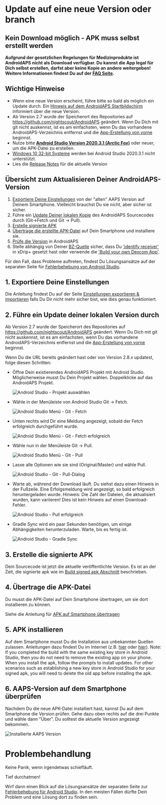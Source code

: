 # Update auf eine neue Version oder branch

## Kein Download möglich - APK muss selbst erstellt werden

**Aufgrund der gesetzlichen Regelungen für Medizinprodukte ist AndroidAPS nicht als Download verfügbar. Du kannst die App legal für Dich selbst erstellen, darfst aber keine Kopie an andere weitergeben! Weitere Informationen findest Du auf der [FAQ Seite](../Getting-Started/FAQ.md).**

## Wichtige Hinweise

* Wenn eine neue Version erscheint, führe bitte so bald als möglich ein Update durch. Ein [Hinweis auf dem AndroidAPS Startbildschirm](../Installing-AndroidAPS/Releasenotes#release-notes) informiert über die neue Version.
* Ab Version 2.7 wurde der Speicherort des Repositories auf <https://github.com/nightscout/AndroidAPS> geändert. Wenn Du Dich mit git nicht auskennst, ist es am einfachsten, wenn Du das vorhandene AndroidAPS-Verzeichnis entfernst und die [App-Erstellung von vorne](../Installing-AndroidAPS/Building-APK.md) beginnst.
* Nutze bitte **[Android Studio Version 2020.3.1 (Arctic Fox)](https://developer.android.com/studio/)** oder neuer, um die APK-Datei zu erstellen.
* [Windows 10 32-bit Systeme](../Installing-AndroidAPS/troubleshooting_androidstudio#unable-to-start-daemon-process) werden bei Android Studio 2020.3.1 nicht unterstützt.
* Lies die [Release Notes](../Installing-AndroidAPS/Releasenotes) für die aktuelle Version

## Übersicht zum Aktualisieren Deiner AndroidAPS-Version

1. [Exportiere Deine Einstellungen](../Usage/ExportImportSettings#exportiere-die-einstellungen) von der "alten" AAPS Version auf Deinem Smartphone. Vielleicht brauchst Du sie nicht, aber sicher ist sicher.
2. Führe ein [Update Deiner lokalen Kopie](../Installing-AndroidAPS/Update-to-new-version#update-your-local-copy) des AndroidAPS Sourcecodes durch (Git->Fetch und Git -> Pull).
3. [Erstelle signierte APK](../Installing-AndroidAPS/Update-to-new-version#build-the-signed-apk)
4. [Übertrage die erstellte APK-Datei](../Installing-AndroidAPS/Building-APK#transfer-apk-to-smartphone) auf Dein Smartphone und installiere sie.
5. [Prüfe die Version](#aaps-version-auf-dem-smartphone-uberprufen) in AndroidAPS
6. Stelle abhängig von Deiner [BZ-Quelle](../Configuration/BG-Source.md) sicher, dass Du ['identify receiver'](../Configuration/xdrip#identify-receiver) in xDrip+ gesetzt hast oder verwende die ['Build your own Dexcom App'](../Hardware/DexcomG6#if-using-g6-with-build-your-own-dexcom-app).

Für den Fall, dass Probleme auftreten, findest Du Lösungsansätze auf der separaten Seite für [Fehlerbehebung von Android Studio](../Installing-AndroidAPS/troubleshooting_androidstudio).

## 1. Exportiere Deine Einstellungen

Die Anleitung findest Du auf der Seite [Einstellungen exportieren & importieren](../Usage/ExportImportSettings#exportiere-die-einstellungen) falls Du Dir nicht mehr sicher bist, wie dies genau funktioniert.

## 2. Führe ein Update deiner lokalen Version durch

Ab Version 2.7 wurde der Speicherort des Repositories auf <https://github.com/nightscout/AndroidAPS> geändert. Wenn Du Dich mit git nicht auskennst, ist es am einfachsten, wenn Du das vorhandene AndroidAPS-Verzeichnis entfernst und die [App-Erstellung von vorne](../Installing-AndroidAPS/Building-APK.md) beginnst.

Wenn Du die URL bereits geändert hast oder von Version 2.8.x updatest, folge diesen Schritten:

* Öffne Dein existierendes AndroidAPS Projekt mit Android Studio. Möglicherweise musst Du Dein Projekt wählen. Doppelklicke auf das AndroidAPS Projekt.
    
    ![Android Studio - Projekt auswählen](../images/update/01_ProjectSelection.png)

* Wähle in der Menüleiste von Android Studio Git -> Fetch.
    
    ![Android Studio Menü - Git - Fetch](../images/update/02_GitFetch.png)

* Unten rechts wird Dir eine Meldung angezeigt, sobald der Fetch erfolgreich durchgeführt wurde.
    
    ![Android Studio Menü - Git - Fetch erfolgreich](../images/update/03_GitFetchSuccessful.png)

* Wähle nun in der Menüleiste Git -> Pull.
    
    ![Android Studio Menü - Git - Pull](../images/update/04_GitPull.png)

* Lasse alle Optionen wie sie sind (Original/Master) und wähle Pull.
    
    ![Android Studio - Git - Pull-Dialog](../images/update/05_GitPullOptions.png)

* Warte ab, während der Download läuft. Du siehst dazu einen Hinweis in der Fußzeile. Eine Erfolgsmeldung wird angezeigt, so bald erfolgreich heruntergeladen wurde. Hinweis: Die Zahl der Dateien, die aktualisiert wurden, kann variieren! Dies ist kein Hinweis auf einen Download-Fehler.
    
    ![Android Studio - Pull erfolgreich](../images/update/06_GitPullSuccess.png)

* Gradle Sync wird ein paar Sekunden benötigen, um einige Abhängigkeiten herunterzuladen. Warte, bis es fertig ist.
    
    ![Android Studio - Gradle Sync](../images/studioSetup/40_BackgroundTasks.png)

## 3. Erstelle die signierte APK

Dein Sourcecode ist jetzt die aktuelle veröffentlichte Version. Es ist an der Zeit, die signierte apk wie im [Build signed apk Abschnitt](../Installing-AndroidAPS/Building-APK#generate-signed-apk) beschrieben.

## 4. Übertrage die APK-Datei

Du musst die APK-Datei auf Dein Smartphone übertragen, um sie dort installieren zu können.

Siehe die Anleitung für [APK auf Smartphone übertragen](../Installing-AndroidAPS/Building-APK#transfer-apk-to-smartphone)

## 5. APK installieren

Auf dem Smartphone musst Du die Installation aus unbekannten Quellen zulassen. Anleitungen dazu findest Du im Internet (z.B. [hier](https://mobilsicher.de/ratgeber/apps-aus-apk-datei-installieren-mit-android-8) oder [hier](https://www.tutonaut.de/anleitung-android-apps-unbekannten-quellen-installieren/)). Note: If you completed the build with the same existing key store in Android Studio, then you do not need to remove the existing app on your phone. When you install the apk, follow the prompts to install updates. For other scenarios such as establishing a new key store in Android Studio for your signed apk, you will need to delete the old app before installing the apk.

## 6. AAPS-Version auf dem Smartphone überprüfen

Nachdem Du die neue APK-Datei installiert hast, kannst Du auf dem Smartphone die Version prüfen. Gehe dazu oben rechts auf die drei Punkte und wähle dann "Über". Du solltest die aktuelle Version angezeigt bekommen.

![Installierte AAPS Version](../images/Update_VersionCheck282.png)

# Problembehandlung

Keine Panik, wenn irgendetwas schiefläuft.

Tief durchatmen!

Wirf dann einen Blick auf die Lösungsansätze der separaten Seite zur [Fehlerbehebung für Android Studio](../Installing-AndroidAPS/troubleshooting_androidstudio). In den meisten Fällen dürfte Dein Problem und eine Lösung dort zu finden sein.